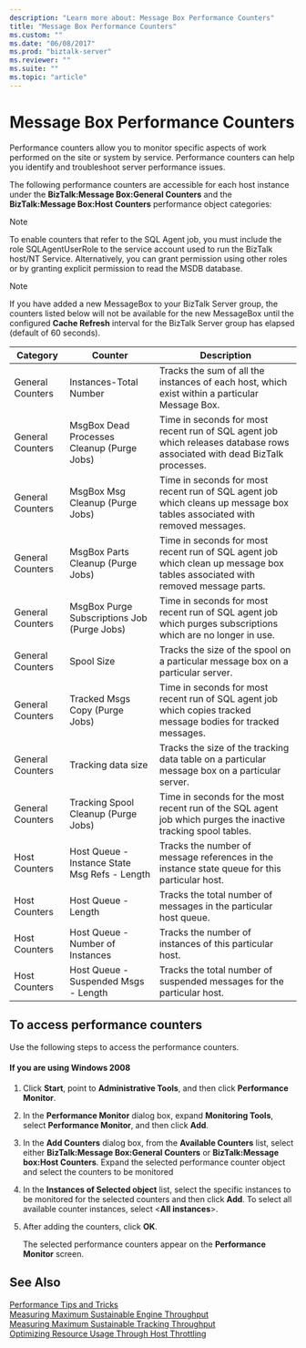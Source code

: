 ```yaml
---
description: "Learn more about: Message Box Performance Counters"
title: "Message Box Performance Counters"
ms.custom: ""
ms.date: "06/08/2017"
ms.prod: "biztalk-server"
ms.reviewer: ""
ms.suite: ""
ms.topic: "article"
---
```

# Message Box Performance Counters
Performance counters allow you to monitor specific aspects of work performed on the site or system by service. Performance counters can help you identify and troubleshoot server performance issues.  
  
 The following performance counters are accessible for each host instance under the **BizTalk:Message Box:General Counters** and the **BizTalk:Message Box:Host Counters** performance object categories:  
  
> [!NOTE]
>  To enable counters that refer to the SQL Agent job, you must include the role SQLAgentUserRole to the service account used to run the BizTalk host/NT Service. Alternatively, you can grant permission using other roles or by granting explicit permission to read the MSDB database.  
  
> [!NOTE]
>  If you have added a new MessageBox to your BizTalk Server group, the counters listed below will not be available for the new MessageBox until the configured **Cache Refresh** interval for the BizTalk Server group has elapsed (default of 60 seconds).  
  
|Category|Counter|Description|  
|--------------|-------------|-----------------|  
|General Counters|Instances-Total Number|Tracks the sum of all the instances of each host, which exist within a particular Message Box.|  
|General Counters|MsgBox Dead Processes Cleanup (Purge Jobs)|Time in seconds for most recent run of SQL agent job which releases database rows associated with dead BizTalk processes.|  
|General Counters|MsgBox Msg Cleanup (Purge Jobs)|Time in seconds for most recent run of SQL agent job which cleans up message box tables associated with removed messages.|  
|General Counters|MsgBox Parts Cleanup (Purge Jobs)|Time in seconds for most recent run of SQL agent job which clean up message box tables associated with removed message parts.|  
|General Counters|MsgBox Purge Subscriptions Job (Purge Jobs)|Time in seconds for most recent run of SQL agent job which purges subscriptions which are no longer in use.|  
|General Counters|Spool Size|Tracks the size of the spool on a particular message box on a particular server.|  
|General Counters|Tracked Msgs Copy (Purge Jobs)|Time in seconds for most recent run of SQL agent job which copies tracked message bodies for tracked messages.|  
|General Counters|Tracking data size|Tracks the size of the tracking data table on a particular message box on a particular server.|  
|General Counters|Tracking Spool Cleanup (Purge Jobs)|Time in seconds for the most recent run of the SQL agent job which purges the inactive tracking spool tables.|  
|Host Counters|Host Queue - Instance State Msg Refs - Length|Tracks the number of message references in the instance state queue for this particular host.|  
|Host Counters|Host Queue - Length|Tracks the total number of messages in the particular host queue.|  
|Host Counters|Host Queue - Number of Instances|Tracks the number of instances of this particular host.|  
|Host Counters|Host Queue - Suspended Msgs - Length|Tracks the total number of suspended messages for the particular host.|  
  
## To access performance counters  
 Use the following steps to access the performance counters.  
  
#### If you are using Windows 2008  
  
1.  Click **Start**, point to **Administrative Tools**, and then click **Performance Monitor**.  
  
2.  In the **Performance Monitor** dialog box, expand **Monitoring Tools**, select **Performance Monitor**, and then click **Add**.  
  
3.  In the **Add Counters** dialog box, from the **Available Counters** list, select either **BizTalk:Message Box:General Counters** or  **BizTalk:Message box:Host Counters**. Expand the selected performance counter object and select the counters to be monitored  
  
4.  In the **Instances of Selected object** list, select the specific instances to be monitored for the selected counters and then click **Add**.  To select all available counter instances, select \<**All instances**\>.  
  
5.  After adding the counters, click **OK**.  
  
     The selected performance counters appear on the **Performance Monitor** screen.  
  
## See Also  
 [Performance Tips and Tricks](../core/performance-tips-and-tricks.md)   
 [Measuring Maximum Sustainable Engine Throughput](../core/measuring-maximum-sustainable-engine-throughput.md)   
 [Measuring Maximum Sustainable Tracking Throughput](../core/measuring-maximum-sustainable-tracking-throughput.md)   
 [Optimizing Resource Usage Through Host Throttling](../core/optimizing-resource-usage-through-host-throttling.md)
